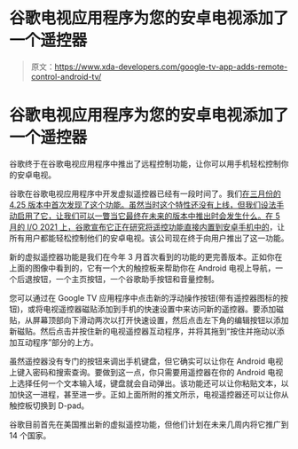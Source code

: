 # 谷歌电视应用程序为您的安卓电视添加了一个遥控器

> 原文：<https://www.xda-developers.com/google-tv-app-adds-remote-control-android-tv/>

# 谷歌电视应用程序为您的安卓电视添加了一个遥控器

谷歌终于在谷歌电视应用程序中推出了远程控制功能，让你可以用手机轻松控制你的安卓电视。

谷歌在谷歌电视应用程序中开发虚拟遥控器已经有一段时间了。我们[在三月份的 4.25 版本中首次发现了这个功能。虽然当时这个特性还没有上线，但我们设法手动启用了它，让我们可以一瞥当它最终在未来的版本中推出时会发生什么。在 5 月的 I/O 2021 上，谷歌宣布它正在研究将遥控功能直接内置到安卓手机中的](https://www.xda-developers.com/google-tv-app-remote-control-android-tv/)，让所有用户都能轻松控制他们的安卓电视。该公司现在终于向用户推出了这一功能。

新的虚拟遥控器功能是我们在今年 3 月首次看到的功能的更完善版本。正如你在上面的图像中看到的，它有一个大的触控板来帮助你在 Android 电视上导航，一个后退按钮，一个主页按钮，一个谷歌助手按钮和音量控制。

您可以通过在 Google TV 应用程序中点击新的浮动操作按钮(带有遥控器图标的按钮)，或将电视遥控器磁贴添加到手机的快速设置中来访问新的遥控器。要添加磁贴，从屏幕顶部向下滑动两次以打开快速设置，然后点击左下角的编辑按钮以添加新磁贴。然后点击并按住新的电视遥控器互动程序，并将其拖到“按住并拖动以添加互动程序”部分的上方。

虽然遥控器没有专门的按钮来调出手机键盘，但它确实可以让你在 Android 电视上键入密码和搜索查询。要做到这一点，你只需要用遥控器在你的 Android 电视上选择任何一个文本输入域，键盘就会自动弹出。该功能还可以让你粘贴文本，以加快这一进程，甚至进一步。正如上面所附的推文所示，电视遥控器还可以让你从触控板切换到 D-pad。

谷歌目前首先在美国推出新的虚拟遥控功能，但他们计划在未来几周内将它推广到 14 个国家。
